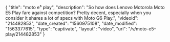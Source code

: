 {
    "title": "moto e⁵ play",
    "description": "So how does Lenovo Motorola Moto E5 Play fare against competition? Pretty decent, especially when you consider it shares a lot of specs with Moto G6 Play.",
    "videoid": "214482853",
    "date_created": "1560975108",
    "date_modified": "1563377615",
    "type": "captivate",
    "layout": "video",
    "url": "\/v\/moto-e5-play\/214482853"
}